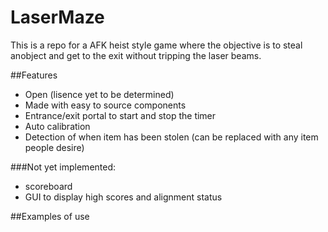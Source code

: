 # LaserMaze

This is a repo for a AFK heist style game where the objective is to steal anobject and get to the exit without tripping the laser beams.

##Features
- Open (lisence yet to be determined)
- Made with easy to source components
- Entrance/exit portal to start and stop the timer
- Auto calibration
- Detection of when item has been stolen (can be replaced with any item people desire)

###Not yet implemented:
- scoreboard
- GUI to display high scores and alignment status

##Examples of use
